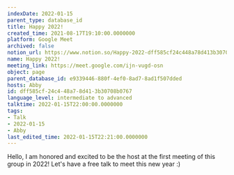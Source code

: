 ```yaml
---
indexDate: 2022-01-15
parent_type: database_id
title: Happy 2022!
created_time: 2021-08-17T19:10:00.0000000
platform: Google Meet
archived: false
notion_url: https://www.notion.so/Happy-2022-dff585cf24c448a78d413b30708b0767
name: Happy 2022!
meeting_link: https://meet.google.com/ijn-vugd-osn
object: page
parent_database_id: e9339446-880f-4ef0-8ad7-8ad1f507dded
hosts: Abby
id: dff585cf-24c4-48a7-8d41-3b30708b0767
language_level: intermediate to advanced
talktime: 2022-01-15T22:00:00.0000000
tags:
- Talk
- 2022-01-15
- Abby
last_edited_time: 2022-01-15T22:21:00.0000000
---
```


Hello, I am honored and excited to be the host at the first meeting of this group in 2022! Let's have a free talk to meet this new year :)





